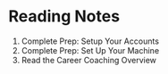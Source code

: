 # Reading Notes

1. Complete Prep: Setup Your Accounts
2. Complete Prep: Set Up Your Machine
3. Read the Career Coaching Overview
